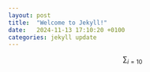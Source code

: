 ```yaml
---
layout: post
title:  "Welcome to Jekyll!"
date:   2024-11-13 17:10:20 +0100
categories: jekyll update
---
```


$$\sum_{i=10}$$
